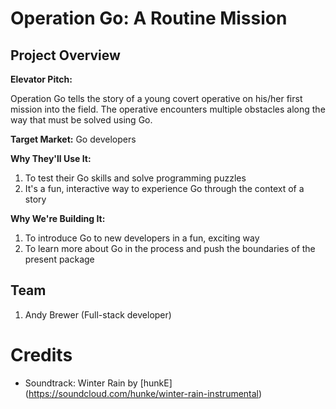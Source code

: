 # Operation Go: A Routine Mission

## Project Overview
**Elevator Pitch:**

Operation Go tells the story of a young covert operative on his/her first mission into the field.  The operative encounters multiple obstacles along the way that must be solved using Go.

**Target Market:** Go developers

**Why They'll Use It:**

1. To test their Go skills and solve programming puzzles
2. It's a fun, interactive way to experience Go through the context of a story

**Why We're Building It:**

1. To introduce Go to new developers in a fun, exciting way
2. To learn more about Go in the process and push the boundaries of the present package

## Team
1. Andy Brewer (Full-stack developer)

# Credits
* Soundtrack: Winter Rain by [hunkE] (https://soundcloud.com/hunke/winter-rain-instrumental)
